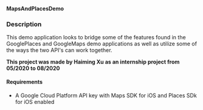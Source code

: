 #### MapsAndPlacesDemo
### Description
This demo application looks to bridge some of the features found in the GooglePlaces and GoogleMaps demo applications as well as utilize some of the ways the two API's can work together.

__This project was made by Haiming Xu as an internship project from 05/2020 to 08/2020__
#### Requirements
- A Google Cloud Platform API key with Maps SDK for iOS and Places SDk for iOS enabled
